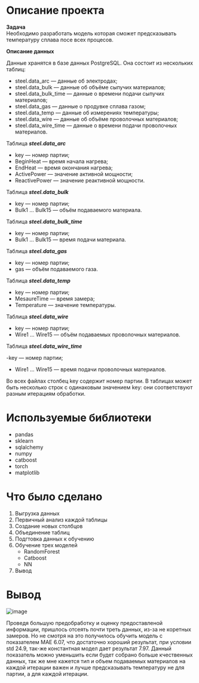 # Описание проекта

**Задача**  
Необходимо разработать модель которая сможет предсказывать температуру сплава посе всех процесов.

**Описание данных**

Данные хранятся в базе данных PostgreSQL. Она состоит из нескольких таблиц:
- steel.data_arc — данные об электродах;
- steel.data_bulk — данные об объёме сыпучих материалов;
- steel.data_bulk_time — данные о времени подачи сыпучих материалов;
- steel.data_gas — данные о продувке сплава газом;
- steel.data_temp — данные об измерениях температуры;
- steel.data_wire — данные об объёме проволочных материалов;
- steel.data_wire_time — данные о времени подачи проволочных материалов.

Таблица ***steel.data_arc***

- key — номер партии;
- BeginHeat — время начала нагрева;
- EndHeat — время окончания нагрева;
- ActivePower — значение активной мощности;
- ReactivePower — значение реактивной мощности.

Таблица ***steel.data_bulk***

- key — номер партии;
- Bulk1 … Bulk15 — объём подаваемого материала.

Таблица ***steel.data_bulk_time***

- key — номер партии;
- Bulk1 … Bulk15 — время подачи материала.

Таблица ***steel.data_gas***

- key — номер партии;
- gas — объём подаваемого газа.

Таблица ***steel.data_temp***

- key — номер партии;
- MesaureTime — время замера;
- Temperature — значение температуры.

Таблица ***steel.data_wire***

- key — номер партии;
- Wire1 … Wire15 — объём подаваемых проволочных материалов.

Таблица ***steel.data_wire_time***

-key — номер партии;
- Wire1 … Wire15 — время подачи проволочных материалов.

Во всех файлах столбец key содержит номер партии. В таблицах может быть несколько строк с одинаковым значением key: они соответствуют разным итерациям обработки.

# Используемые библиотеки

- pandas
- sklearn
- sqlalchemy
- numpy
- catboost
- torch
- matplotlib

# Что было сделано

1. Выгрузка данных
2. Первичный анализ каждой таблицы
3. Создание новых столбцов
4. Объединение таблиц 
5. Подгтовка данных к обучению
6. Обучение трех моделей
    - RandomForest
    - Catboost
    - NN
7. Вывод

# Вывод

![image](https://github.com/Rook-Black/Practicum/assets/108406912/ed9cda04-e633-4ade-95e4-e6bce4f7a41d)

Проведя большую предобработку и оценку предоставленой информации, пришлось отсеять почти треть данных, из-за не коретных замеров. Но не смотря на это получилось обучить модель с показателем МАЕ 6.07, что достаточно хороший результат, при условии std 24.9, так-же константная модел дает результат 7.97. Данный показатель можно уменьшить если будет собрано больше кчественных данных, так же мне кажется тип и объем подаваемых материалов на каждой итерации важен и лучше предсказывать температуру не для партии, а для каждой итерации.
